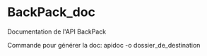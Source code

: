 # BackPack_doc
Documentation de l'API BackPack

Commande pour générer la doc:
apidoc -o dossier_de_destination